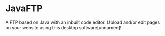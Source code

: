 JavaFTP
=======

A FTP based on Java with an inbuilt code editor. Upload and/or edit pages on your website using this desktop software[unnamed]!
